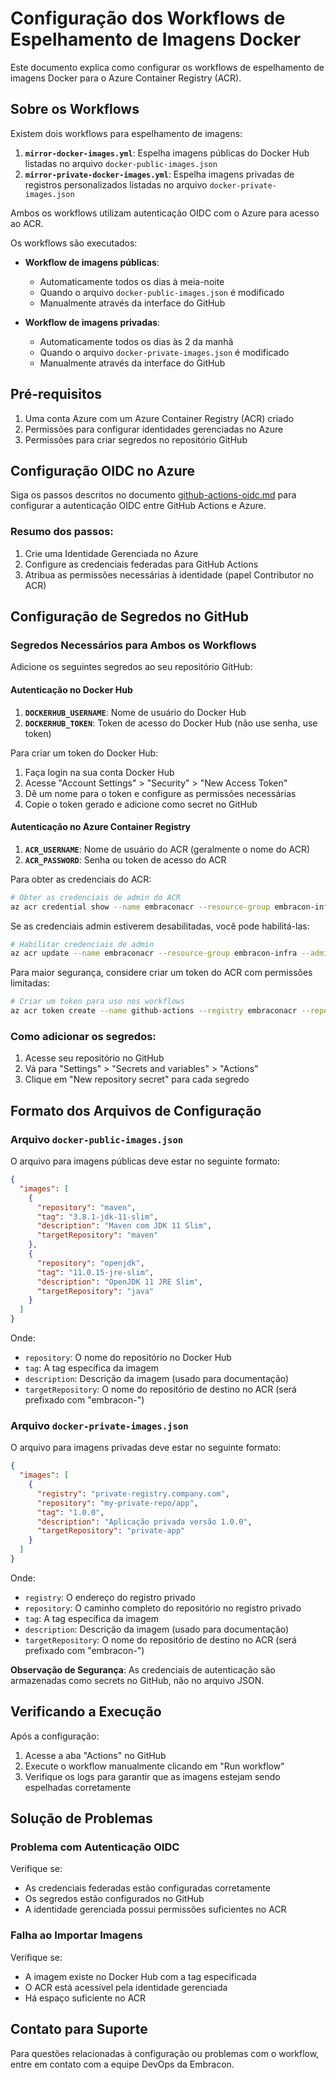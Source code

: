# Configuração dos Workflows de Espelhamento de Imagens Docker

Este documento explica como configurar os workflows de espelhamento de imagens Docker para o Azure Container Registry (ACR).

## Sobre os Workflows

Existem dois workflows para espelhamento de imagens:

1. **`mirror-docker-images.yml`**: Espelha imagens públicas do Docker Hub listadas no arquivo `docker-public-images.json`
2. **`mirror-private-docker-images.yml`**: Espelha imagens privadas de registros personalizados listadas no arquivo `docker-private-images.json`

Ambos os workflows utilizam autenticação OIDC com o Azure para acesso ao ACR. 

Os workflows são executados:
- **Workflow de imagens públicas**:
  - Automaticamente todos os dias à meia-noite
  - Quando o arquivo `docker-public-images.json` é modificado
  - Manualmente através da interface do GitHub

- **Workflow de imagens privadas**:
  - Automaticamente todos os dias às 2 da manhã
  - Quando o arquivo `docker-private-images.json` é modificado
  - Manualmente através da interface do GitHub

## Pré-requisitos

1. Uma conta Azure com um Azure Container Registry (ACR) criado
2. Permissões para configurar identidades gerenciadas no Azure
3. Permissões para criar segredos no repositório GitHub

## Configuração OIDC no Azure

Siga os passos descritos no documento [github-actions-oidc.md](../oidc/github-actions-oidc.md) para configurar a autenticação OIDC entre GitHub Actions e Azure.

### Resumo dos passos:

1. Crie uma Identidade Gerenciada no Azure
2. Configure as credenciais federadas para GitHub Actions
3. Atribua as permissões necessárias à identidade (papel Contributor no ACR)

## Configuração de Segredos no GitHub

### Segredos Necessários para Ambos os Workflows

Adicione os seguintes segredos ao seu repositório GitHub:

#### Autenticação no Docker Hub

1. **`DOCKERHUB_USERNAME`**: Nome de usuário do Docker Hub
2. **`DOCKERHUB_TOKEN`**: Token de acesso do Docker Hub (não use senha, use token)

Para criar um token do Docker Hub:
1. Faça login na sua conta Docker Hub
2. Acesse "Account Settings" > "Security" > "New Access Token"
3. Dê um nome para o token e configure as permissões necessárias
4. Copie o token gerado e adicione como secret no GitHub

#### Autenticação no Azure Container Registry

1. **`ACR_USERNAME`**: Nome de usuário do ACR (geralmente o nome do ACR)
2. **`ACR_PASSWORD`**: Senha ou token de acesso do ACR

Para obter as credenciais do ACR:
```bash
# Obter as credenciais de admin do ACR
az acr credential show --name embraconacr --resource-group embracon-infra
```

Se as credenciais admin estiverem desabilitadas, você pode habilitá-las:
```bash
# Habilitar credenciais de admin
az acr update --name embraconacr --resource-group embracon-infra --admin-enabled true
```

Para maior segurança, considere criar um token do ACR com permissões limitadas:
```bash
# Criar um token para uso nos workflows
az acr token create --name github-actions --registry embraconacr --repository "*" --scope-map _repositories_pull_push
```

### Como adicionar os segredos:

1. Acesse seu repositório no GitHub
2. Vá para "Settings" > "Secrets and variables" > "Actions"
3. Clique em "New repository secret" para cada segredo

## Formato dos Arquivos de Configuração

### Arquivo `docker-public-images.json`

O arquivo para imagens públicas deve estar no seguinte formato:

```json
{
  "images": [
    {
      "repository": "maven",
      "tag": "3.8.1-jdk-11-slim",
      "description": "Maven com JDK 11 Slim",
      "targetRepository": "maven"
    },
    {
      "repository": "openjdk",
      "tag": "11.0.15-jre-slim",
      "description": "OpenJDK 11 JRE Slim",
      "targetRepository": "java"
    }
  ]
}
```

Onde:
- `repository`: O nome do repositório no Docker Hub
- `tag`: A tag específica da imagem
- `description`: Descrição da imagem (usado para documentação)
- `targetRepository`: O nome do repositório de destino no ACR (será prefixado com "embracon-")

### Arquivo `docker-private-images.json`

O arquivo para imagens privadas deve estar no seguinte formato:

```json
{
  "images": [
    {
      "registry": "private-registry.company.com",
      "repository": "my-private-repo/app",
      "tag": "1.0.0",
      "description": "Aplicação privada versão 1.0.0",
      "targetRepository": "private-app"
    }
  ]
}
```

Onde:
- `registry`: O endereço do registro privado
- `repository`: O caminho completo do repositório no registro privado
- `tag`: A tag específica da imagem
- `description`: Descrição da imagem (usado para documentação)
- `targetRepository`: O nome do repositório de destino no ACR (será prefixado com "embracon-")

**Observação de Segurança**: As credenciais de autenticação são armazenadas como secrets no GitHub, não no arquivo JSON.

## Verificando a Execução

Após a configuração:

1. Acesse a aba "Actions" no GitHub
2. Execute o workflow manualmente clicando em "Run workflow"
3. Verifique os logs para garantir que as imagens estejam sendo espelhadas corretamente

## Solução de Problemas

### Problema com Autenticação OIDC

Verifique se:
- As credenciais federadas estão configuradas corretamente
- Os segredos estão configurados no GitHub
- A identidade gerenciada possui permissões suficientes no ACR

### Falha ao Importar Imagens

Verifique se:
- A imagem existe no Docker Hub com a tag especificada
- O ACR está acessível pela identidade gerenciada
- Há espaço suficiente no ACR

## Contato para Suporte

Para questões relacionadas à configuração ou problemas com o workflow, entre em contato com a equipe DevOps da Embracon.
